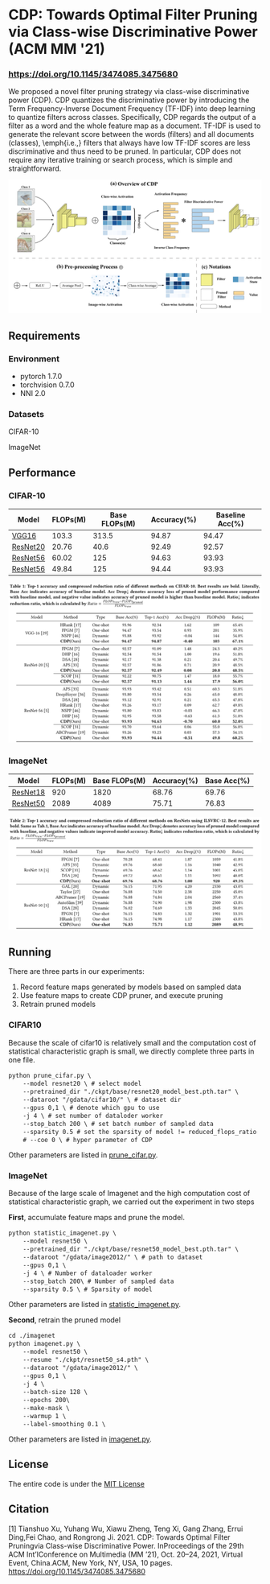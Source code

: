# CDP: Towards Optimal Filter Pruning via Class-wise Discriminative Power (ACM MM '21)
### https://doi.org/10.1145/3474085.3475680

We proposed a novel filter pruning strategy via class-wise discriminative power (CDP). CDP quantizes the discriminative power by introducing the Term Frequency-Inverse Document Frequency (TF-IDF) into deep learning to quantize filters across classes. Specifically, CDP regards the output of a filter as a word and the whole feature map as a document. TF-IDF is used to generate the relevant score between the words (filters) and all documents (classes), \emph{i.e.,} filters that always have low TF-IDF scores are less discriminative and thus need to be pruned. In particular, CDP does not require any iterative training or search process, which is simple and straightforward.

![](./readme/cdp_final.png)

## Requirements

### Environment

- pytorch 1.7.0
- torchvision 0.7.0
- NNI 2.0

### Datasets

CIFAR-10

ImageNet

## Performance

### CIFAR-10
| Model      | FLOPs(M) | Base FLOPs(M) | Accuracy(%) | Baseline Acc(%) |
| ----------- | ----------- | ----------- | ----------- | ----------- |
| [VGG16](https://drive.google.com/file/d/13GXcYyb3pcI6zdZX_7FHe9SraAFt_uDE/view?usp=sharing)    | 103.3    |   313.5  | 94.87 | 94.47 |
| [ResNet20](https://drive.google.com/file/d/1ArMYGnGzgUVN_NdvSAWQGG6G_mwU1cI3/view?usp=sharing)    | 20.76 | 40.6 | 92.49 | 92.57 |
| [ResNet56](https://drive.google.com/file/d/1Kw95v4odKgNO91YYcHv1517NfdoqtphD/view?usp=sharing)   | 60.02  | 125 | 94.63 | 93.93 |
| [ResNet56](https://drive.google.com/file/d/1V1Cg7IMLnZibvPYN8FfZ5pofjzVhYN-H/view?usp=sharing)   | 49.84  |  125 | 94.44 | 93.93 |

![](./readme/cifar10.png)

### ImageNet
| Model      | FLOPs(M) | Base FLOPs(M) | Accuracy(%) | Base Acc(%) |
| ----------- | ----------- | ----------- | ----------- | ----------- |
| [ResNet18](https://drive.google.com/file/d/19x-zjQHl1nBDfp6Kgq-vNPXEhFKtP_ha/view?usp=sharing)   | 920  | 1820 | 68.76 | 69.76 |
| [ResNet50](https://drive.google.com/file/d/1nT74i3hG89GkqytYRF8lllBRYIIZ2KzT/view?usp=sharing)   | 2089  |  4089 | 75.71 | 76.83 |

![](./readme/imagenet.png)


## Running

There are three parts in our experiments:

1. Record feature maps generated by models based on sampled data
2. Use feature maps to create CDP pruner,  and execute pruning
3. Retrain pruned models

### CIFAR10

Because the scale of cifar10 is relatively small and the computation cost of statistical characteristic graph is small, we directly complete three parts in one file.

```shell
python prune_cifar.py \
    --model resnet20 \ # select model
    --pretrained_dir "./ckpt/base/resnet20_model_best.pth.tar" \
    --dataroot "/gdata/cifar10/" \ # dataset dir
    --gpus 0,1 \ # denote which gpu to use
    -j 4 \ # set number of dataloder worker
    --stop_batch 200 \ # set batch number of sampled data
    --sparsity 0.5 # set the sparsity of model != reduced_flops_ratio
    # --coe 0 \ # hyper parameter of CDP
```

Other parameters are listed in [prune_cifar.py](./prune_cifar.py).

### ImageNet

Because of the large scale of Imagenet and the high computation cost of statistical characteristic graph, we carried out the experiment in two steps

**First**, accumulate feature maps and prune the model.

```shell
python statistic_imagenet.py \
    --model resnet50 \
    --pretrained_dir "./ckpt/base/resnet50_model_best.pth.tar" \
    --dataroot "/gdata/image2012/" \ # path to dataset
    --gpus 0,1 \
    -j 4 \ # Number of dataloader worker
    --stop_batch 200\ # Number of sampled data
    --sparsity 0.5 \ # Sparsity of model
```

Other parameters are listed in [statistic_imagenet.py](./statistic_imagenet.py).

**Second**, retrain the pruned model

```shell
cd ./imagenet
python imagenet.py \
    --model resnet50 \
    --resume "./ckpt/resnet50_s4.pth" \
    --dataroot "/gdata/image2012/" \
    --gpus 0,1 \
    -j 4 \
    --batch-size 128 \
    --epochs 200\
    --make-mask \
    --warmup 1 \
    --label-smoothing 0.1 \
```

Other parameters are listed in [imagenet.py](./imagenet/imagenet.py).

## License
The entire code is under the [MIT License](./LICENSE)

## Citation
\[1] Tianshuo Xu, Yuhang Wu, Xiawu Zheng, Teng Xi, Gang Zhang, Errui Ding,Fei Chao, and Rongrong Ji. 2021. CDP: Towards Optimal Filter Pruningvia Class-wise Discriminative Power. InProceedings of the 29th ACM Int’lConference on Multimedia (MM ’21), Oct. 20–24, 2021, Virtual Event, China.ACM, New York, NY, USA, 10 pages. https://doi.org/10.1145/3474085.3475680
